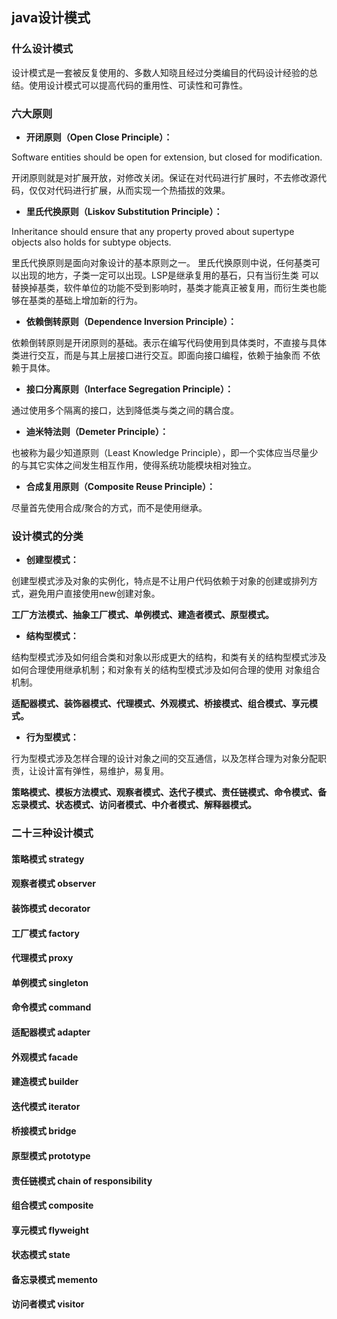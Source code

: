 ## java设计模式

### 什么设计模式

设计模式是一套被反复使用的、多数人知晓且经过分类编目的代码设计经验的总结。使用设计模式可以提高代码的重用性、可读性和可靠性。

### 六大原则

- **开闭原则（Open Close Principle）：**

Software entities should be open for extension, but closed for modification.

开闭原则就是对扩展开放，对修改关闭。保证在对代码进行扩展时，不去修改源代码，仅仅对代码进行扩展，从而实现一个热插拔的效果。

- **里氏代换原则（Liskov Substitution Principle）：**

Inheritance should ensure that any property proved about supertype objects also holds for subtype objects.

里氏代换原则是面向对象设计的基本原则之一。 里氏代换原则中说，任何基类可以出现的地方，子类一定可以出现。LSP是继承复用的基石，只有当衍生类
可以替换掉基类，软件单位的功能不受到影响时，基类才能真正被复用，而衍生类也能够在基类的基础上增加新的行为。

- **依赖倒转原则（Dependence Inversion Principle）：**

依赖倒转原则是开闭原则的基础。表示在编写代码使用到具体类时，不直接与具体类进行交互，而是与其上层接口进行交互。即面向接口编程，依赖于抽象而
不依赖于具体。

- **接口分离原则（Interface Segregation Principle）：**

通过使用多个隔离的接口，达到降低类与类之间的耦合度。

- **迪米特法则（Demeter Principle）：**

也被称为最少知道原则（Least Knowledge Principle），即一个实体应当尽量少的与其它实体之间发生相互作用，使得系统功能模块相对独立。

- **合成复用原则（Composite Reuse Principle）：**

尽量首先使用合成/聚合的方式，而不是使用继承。


### 设计模式的分类

- **创建型模式：**

创建型模式涉及对象的实例化，特点是不让用户代码依赖于对象的创建或排列方式，避免用户直接使用new创建对象。

**工厂方法模式、抽象工厂模式、单例模式、建造者模式、原型模式。**

- **结构型模式：**

结构型模式涉及如何组合类和对象以形成更大的结构，和类有关的结构型模式涉及如何合理使用继承机制；和对象有关的结构型模式涉及如何合理的使用
对象组合机制。

**适配器模式、装饰器模式、代理模式、外观模式、桥接模式、组合模式、享元模式。**


- **行为型模式：**

行为型模式涉及怎样合理的设计对象之间的交互通信，以及怎样合理为对象分配职责，让设计富有弹性，易维护，易复用。

**策略模式、模板方法模式、观察者模式、迭代子模式、责任链模式、命令模式、备忘录模式、状态模式、访问者模式、中介者模式、解释器模式。**


### 二十三种设计模式

#### 策略模式 strategy



#### 观察者模式 observer



#### 装饰模式 decorator



#### 工厂模式 factory



#### 代理模式 proxy



#### 单例模式 singleton



#### 命令模式 command



#### 适配器模式 adapter



#### 外观模式 facade



#### 建造模式 builder



#### 迭代模式 iterator



#### 桥接模式 bridge



#### 原型模式 prototype



#### 责任链模式 chain of responsibility



#### 组合模式 composite



#### 享元模式 flyweight



#### 状态模式 state



#### 备忘录模式 memento



#### 访问者模式 visitor